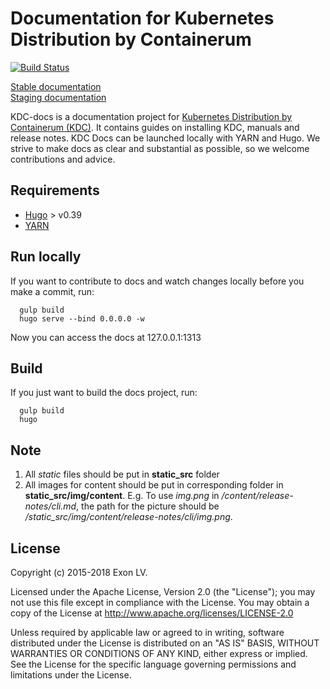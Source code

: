 # Documentation for Kubernetes Distribution by Containerum

[![Build Status](https://travis-ci.org/containerum/kdc-docs.svg?branch=master)](https://travis-ci.org/containerum/kdc-docs)


[Stable documentation](https://docs.kdc.containerum.com)  
[Staging documentation](http://dev.docs.kdc.containerum.com)


KDC-docs is a documentation project for [Kubernetes Distribution by Containerum (KDC)](https://containerum.com/kubernetes/). It contains guides on installing KDC, manuals and release notes.
KDC Docs can be launched locally with YARN and Hugo. We strive to make docs as clear and substantial as possible, so we welcome contributions and advice.


## Requirements
* [Hugo](https://github.com/gohugoio/hugo) > v0.39
* [YARN](https://yarnpkg.com)


## Run locally
If you want to contribute to docs and watch changes locally before you make a commit, run:
```
  gulp build
  hugo serve --bind 0.0.0.0 -w
```
Now you can access the docs at 127.0.0.1:1313

## Build
If you just want to build the docs project, run:
```
  gulp build
  hugo
```

## Note
1. All *static* files should be put in **static_src** folder
2. All images for content should be put in corresponding folder in **static_src/img/content**.
E.g. To use *img.png* in */content/release-notes/cli.md*, the path for the picture should be */static_src/img/content/release-notes/cli/img.png*.

## License
Copyright (c) 2015-2018 Exon LV.

Licensed under the Apache License, Version 2.0 (the "License"); you may not use this file except in compliance with the License. You may obtain a copy of the License at http://www.apache.org/licenses/LICENSE-2.0

Unless required by applicable law or agreed to in writing, software distributed under the License is distributed on an "AS IS" BASIS, WITHOUT WARRANTIES OR CONDITIONS OF ANY KIND, either express or implied. See the License for the specific language governing permissions and limitations under the License.
